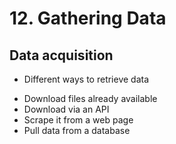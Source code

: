 # 12. Gathering Data
 ## Data acquisition
 * Different ways to retrieve data
  - Download files already available
  - Download via an API
  - Scrape it from a web page
  - Pull data from a database 
 

 
 
